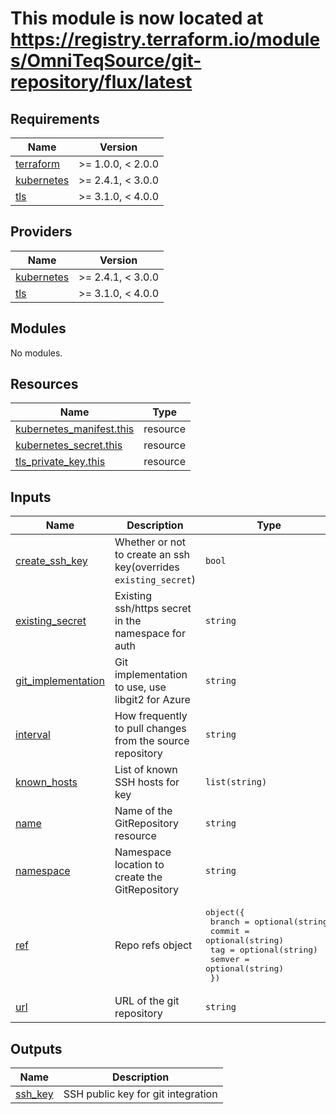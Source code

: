 # This module is now located at <https://registry.terraform.io/modules/OmniTeqSource/git-repository/flux/latest>

<!--- start terraform-docs --->

## Requirements

| Name                                                                        | Version           |
| --------------------------------------------------------------------------- | ----------------- |
| <a name="requirement_terraform"></a> [terraform](#requirement_terraform)    | >= 1.0.0, < 2.0.0 |
| <a name="requirement_kubernetes"></a> [kubernetes](#requirement_kubernetes) | >= 2.4.1, < 3.0.0 |
| <a name="requirement_tls"></a> [tls](#requirement_tls)                      | >= 3.1.0, < 4.0.0 |

## Providers

| Name                                                                  | Version           |
| --------------------------------------------------------------------- | ----------------- |
| <a name="provider_kubernetes"></a> [kubernetes](#provider_kubernetes) | >= 2.4.1, < 3.0.0 |
| <a name="provider_tls"></a> [tls](#provider_tls)                      | >= 3.1.0, < 4.0.0 |

## Modules

No modules.

## Resources

| Name                                                                                                                    | Type     |
| ----------------------------------------------------------------------------------------------------------------------- | -------- |
| [kubernetes_manifest.this](https://registry.terraform.io/providers/hashicorp/kubernetes/latest/docs/resources/manifest) | resource |
| [kubernetes_secret.this](https://registry.terraform.io/providers/hashicorp/kubernetes/latest/docs/resources/secret)     | resource |
| [tls_private_key.this](https://registry.terraform.io/providers/hashicorp/tls/latest/docs/resources/private_key)         | resource |

## Inputs

| Name                                                                                    | Description                                                      | Type                                                                                                                                            | Default                                | Required |
| --------------------------------------------------------------------------------------- | ---------------------------------------------------------------- | ----------------------------------------------------------------------------------------------------------------------------------------------- | -------------------------------------- | :------: |
| <a name="input_create_ssh_key"></a> [create_ssh_key](#input_create_ssh_key)             | Whether or not to create an ssh key(overrides `existing_secret`) | `bool`                                                                                                                                          | `false`                                |    no    |
| <a name="input_existing_secret"></a> [existing_secret](#input_existing_secret)          | Existing ssh/https secret in the namespace for auth              | `string`                                                                                                                                        | `null`                                 |    no    |
| <a name="input_git_implementation"></a> [git_implementation](#input_git_implementation) | Git implementation to use, use libgit2 for Azure                 | `string`                                                                                                                                        | `"go-git"`                             |    no    |
| <a name="input_interval"></a> [interval](#input_interval)                               | How frequently to pull changes from the source repository        | `string`                                                                                                                                        | `"1m0s"`                               |    no    |
| <a name="input_known_hosts"></a> [known_hosts](#input_known_hosts)                      | List of known SSH hosts for key                                  | `list(string)`                                                                                                                                  | `[]`                                   |    no    |
| <a name="input_name"></a> [name](#input_name)                                           | Name of the GitRepository resource                               | `string`                                                                                                                                        | n/a                                    |   yes    |
| <a name="input_namespace"></a> [namespace](#input_namespace)                            | Namespace location to create the GitRepository                   | `string`                                                                                                                                        | `"flux-system"`                        |    no    |
| <a name="input_ref"></a> [ref](#input_ref)                                              | Repo refs object                                                 | <pre>object({<br> branch = optional(string)<br> commit = optional(string)<br> tag = optional(string)<br> semver = optional(string)<br> })</pre> | <pre>{<br> "branch": "main"<br>}</pre> |    no    |
| <a name="input_url"></a> [url](#input_url)                                              | URL of the git repository                                        | `string`                                                                                                                                        | n/a                                    |   yes    |

## Outputs

| Name                                                     | Description                        |
| -------------------------------------------------------- | ---------------------------------- |
| <a name="output_ssh_key"></a> [ssh_key](#output_ssh_key) | SSH public key for git integration |
